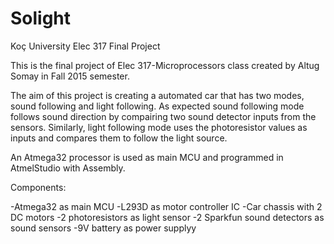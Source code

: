 # Solight
Koç University Elec 317 Final Project

This is the final project of Elec 317-Microprocessors class created by Altug Somay in Fall 2015 semester. 

The aim of this project is creating a automated car that has two modes, sound following and light following. As
expected sound following mode follows sound direction by compairing two sound detector inputs from the sensors.
Similarly, light following mode uses the photoresistor values as inputs and compares them to follow the light source. 

An Atmega32 processor is used as main MCU and programmed in AtmelStudio with Assembly. 

Components:

-Atmega32 as main MCU
-L293D as motor controller IC
-Car chassis with 2 DC motors
-2 photoresistors as light sensor
-2 Sparkfun sound detectors as sound sensors
-9V battery as power supplyy
